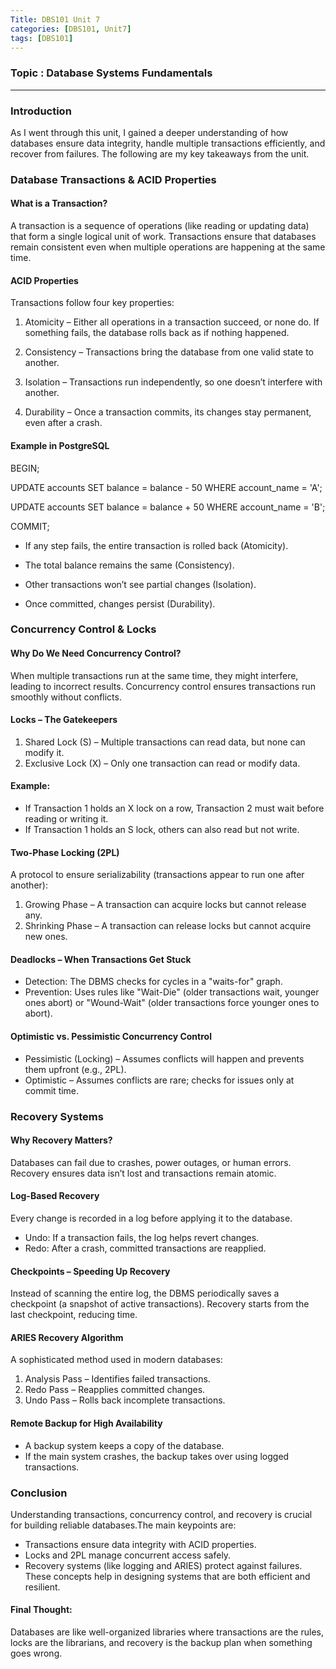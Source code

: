 ```yaml
---
Title: DBS101 Unit 7
categories: [DBS101, Unit7]
tags: [DBS101]
---
```


### Topic : Database Systems Fundamentals
---

### Introduction

As I went through this unit, I gained a deeper understanding of how databases ensure data integrity, handle multiple transactions efficiently, and
recover from failures. The following are my key takeaways from the unit.

### Database Transactions & ACID Properties

#### What is a Transaction?

A transaction is a sequence of operations (like reading or updating data) that form a single logical unit of work. Transactions ensure that 
databases remain consistent even when multiple operations are happening at the same time.

#### ACID Properties

Transactions follow four key properties:

1. Atomicity – Either all operations in a transaction succeed, or none do. If something fails, the database rolls back as if nothing happened.

2. Consistency – Transactions bring the database from one valid state to another.

3. Isolation – Transactions run independently, so one doesn’t interfere with another.

4. Durability – Once a transaction commits, its changes stay permanent, even after a crash.

#### Example in PostgreSQL

BEGIN;

UPDATE accounts SET balance = balance - 50 WHERE account_name = 'A';

UPDATE accounts SET balance = balance + 50 WHERE account_name = 'B';

COMMIT;

- If any step fails, the entire transaction is rolled back (Atomicity).

- The total balance remains the same (Consistency).

- Other transactions won’t see partial changes (Isolation).

- Once committed, changes persist (Durability).



### Concurrency Control & Locks

#### Why Do We Need Concurrency Control?

When multiple transactions run at the same time, they might interfere, leading to incorrect results. Concurrency control ensures transactions run 
smoothly without conflicts.

#### Locks – The Gatekeepers

1. Shared Lock (S) – Multiple transactions can read data, but none can modify it.
2. Exclusive Lock (X) – Only one transaction can read or modify data.

#### Example:

- If Transaction 1 holds an X lock on a row, Transaction 2 must wait before reading or writing it.
- If Transaction 1 holds an S lock, others can also read but not write.

#### Two-Phase Locking (2PL)

A protocol to ensure serializability (transactions appear to run one after another):

1. Growing Phase – A transaction can acquire locks but cannot release any.
2. Shrinking Phase – A transaction can release locks but cannot acquire new ones.

#### Deadlocks – When Transactions Get Stuck

- Detection: The DBMS checks for cycles in a "waits-for" graph.
- Prevention: Uses rules like "Wait-Die" (older transactions wait, younger ones abort) or "Wound-Wait" (older transactions force younger ones to 
abort).

#### Optimistic vs. Pessimistic Concurrency Control

- Pessimistic (Locking) – Assumes conflicts will happen and prevents them upfront (e.g., 2PL).
- Optimistic – Assumes conflicts are rare; checks for issues only at commit time.

### Recovery Systems

#### Why Recovery Matters?

Databases can fail due to crashes, power outages, or human errors. Recovery ensures data isn’t lost and transactions remain atomic.

#### Log-Based Recovery

Every change is recorded in a log before applying it to the database.

- Undo: If a transaction fails, the log helps revert changes.
- Redo: After a crash, committed transactions are reapplied.

#### Checkpoints – Speeding Up Recovery

Instead of scanning the entire log, the DBMS periodically saves a checkpoint (a snapshot of active transactions). Recovery starts from the last 
checkpoint, reducing time.

#### ARIES Recovery Algorithm

A sophisticated method used in modern databases:

1. Analysis Pass – Identifies failed transactions.
2. Redo Pass – Reapplies committed changes.
3. Undo Pass – Rolls back incomplete transactions.

#### Remote Backup for High Availability

- A backup system keeps a copy of the database.
- If the main system crashes, the backup takes over using logged transactions.

### Conclusion

Understanding transactions, concurrency control, and recovery is crucial for building reliable databases.The main keypoints are:
- Transactions ensure data integrity with ACID properties. 
- Locks and 2PL manage concurrent access safely.
- Recovery systems (like logging and ARIES) protect against failures.
These concepts help in designing systems that are both efficient and resilient.

#### Final Thought: 
Databases are like well-organized libraries where transactions are the rules, locks are the librarians, and recovery is the backup plan when 
something goes wrong.